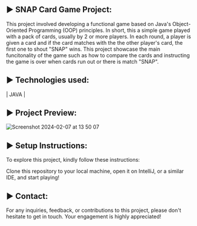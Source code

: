 ► SNAP Card Game Project:
---

This project involved developing a functional game based on Java's Object-Oriented Programming (OOP) principles. In short, this a simple game played with a pack of cards, usually by 2 or more players.
In each round, a player is given a card and if the card matches with the the other player's card, the first one to shout "SNAP" wins. This project showcase the main funcitonality of the game such as how to compare the cards and instructing the game is over when cards run out or there is match "SNAP".

► Technologies used:
---

| JAVA |

► Project Preview:
---

![Screenshot 2024-02-07 at 13 50 07](https://github.com/AISimonetta/snap/assets/122782260/b2cb76ea-b1dc-450b-bff8-6883cee457d5)

► Setup Instructions:
---

To explore this project, kindly follow these instructions:

Clone this repository to your local machine, open it on IntelliJ, or a similar IDE, and start playing!

► Contact:
---

For any inquiries, feedback, or contributions to this project, please don't hesitate to get in touch. Your engagement is highly appreciated!
